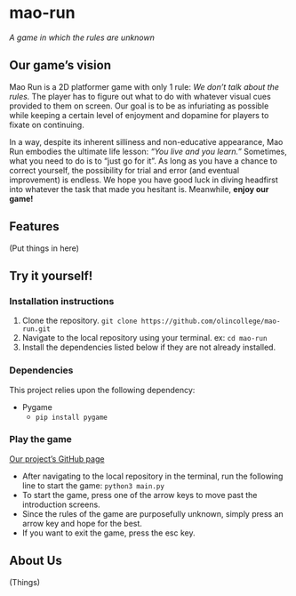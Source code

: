 # mao-run
_A game in which the rules are unknown_

## Our game’s vision

Mao Run is a 2D platformer game with only 1 rule: _We don’t talk about the rules._ The player has to figure out what to do with whatever visual cues provided to them on screen. Our goal is to be as infuriating as possible while keeping a certain level of enjoyment and dopamine for players to fixate on continuing.

In a way, despite its inherent silliness and non-educative appearance, Mao Run embodies the ultimate life lesson: _“You live and you learn.”_ Sometimes, what you need to do is to “just 
go for it”. As long as you have a chance to correct yourself, the possibility for trial and error (and eventual improvement) is endless. We hope you have good luck in diving headfirst into whatever the task that made you hesitant is. Meanwhile, **enjoy our game!**

## Features

(Put things in here)

## Try it yourself!

### Installation instructions
1. Clone the repository.
    `git clone https://github.com/olincollege/mao-run.git`
2. Navigate to the local repository using your terminal.
    ex: `cd mao-run`
3. Install the dependencies listed below if they are not already installed.

### Dependencies
This project relies upon the following dependency:
* Pygame
    * `pip install pygame`

### Play the game 
[Our project’s GitHub page](https://github.com/olincollege/mao-run)
* After navigating to the local repository in the terminal, run the following line to start the game:
`python3 main.py`
* To start the game, press one of the arrow keys to move past the introduction screens.
* Since the rules of the game are purposefully unknown, simply press an arrow key and hope for the best.
* If you want to exit the game, press the esc key.


## About Us

(Things)
